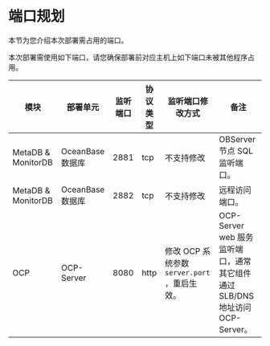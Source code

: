 # 端口规划

本节为您介绍本次部署需占用的端口。

本次部署需使用如下端口，请您确保部署前对应主机上如下端口未被其他程序占用。


|          模块          |      部署单元      | 监听端口 | 协议类型 |                               监听端口修改方式                               |                           备注                            |
|----------------------|----------------|------|------|----------------------------------------------------------------------|---------------------------------------------------------|
| MetaDB \&  MonitorDB | OceanBase  数据库 | 2881 | tcp  | 不支持修改                                                                | OBServer 节点 SQL 监听端口。                                      |
| MetaDB \&  MonitorDB | OceanBase  数据库 | 2882 | tcp  | 不支持修改                                                                | 远程访问端口。                                                 |
| OCP                  | OCP-Server     | 8080 | http | 修改 OCP 系统参数  `server.port` ，重启生效。 | OCP-Server web 服务监听端口，通常其它组件通过 SLB/DNS 地址访问 OCP-Server。 |
